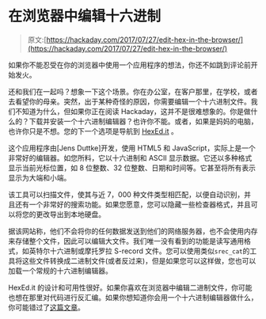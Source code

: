 # 在浏览器中编辑十六进制

> 原文:[https://hackaday.com/2017/07/27/edit-hex-in-the-browser/](https://hackaday.com/2017/07/27/edit-hex-in-the-browser/)

如果你不能忍受在你的浏览器中使用一个应用程序的想法，你还不如跳到评论前开始发火。

还和我们在一起吗？想象一下这个场景。你在办公室，在客户那里，在学校，或者去看望你的母亲。突然，出于某种奇怪的原因，你需要编辑一个十六进制文件。我们不知道为什么，但如果你正在阅读 Hackaday，这并不是很难想象的。你是做什么的？下载并安装一个十六进制编辑器？也许你不能。或者，如果是妈妈的电脑，也许你只是不想。您的下一个选项是导航到 [HexEd.it](https://hexed.it/) 。

这个应用程序由[Jens Duttke]开发，使用 HTML5 和 JavaScript，实际上是一个非常好的编辑器。如您所料，它以十六进制和 ASCII 显示数据。它还以多种格式显示当前光标位置，如 8 位整数、32 位整数、日期和时间等。它甚至将所有表示显示为大端和小端。

该工具可以扫描文件，使其与近 7，000 种文件类型相匹配，以便自动识别，并且还有一个非常好的搜索功能。如果您愿意，您可以隐藏一些检查器格式，并且可以将您的更改导出到本地硬盘。

据该网站称，他们不会将你的任何数据发送到他们的网络服务器，也不会使用内存来存储整个文件，因此可以编辑大文件。我们唯一没有看到的功能是读写通用格式，如英特尔十六进制或摩托罗拉 S-record 文件。您可以使用类似`srec_cat`的工具将这些文件转换成二进制文件(或者反过来)，但是如果您可以这样做，您也可以加载一个常规的十六进制编辑器。

HexEd.it 的设计和可用性很好。如果你喜欢在浏览器中编辑二进制文件，你可能也想在那里对代码进行反汇编。如果你想知道你会用一个十六进制编辑器做什么，你可能错过了[这篇文章](https://hackaday.com/2015/04/02/manual-data-recovery-with-a-hex-editor/)。